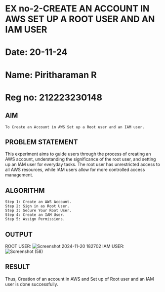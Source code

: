  # EX no-2-CREATE AN  ACCOUNT IN AWS SET UP A ROOT USER AND AN IAM USER 
 # Date: 20-11-24
 # Name: Piritharaman R
 # Reg no: 212223230148
  ## AIM
    To Create an Account in AWS Set up a Root user and an IAM user.
## PROBLEM STATEMENT
This experiment aims to guide users through the process of creating an AWS account, understanding the significance of the root user, and setting up an IAM user for everyday tasks. The root user has unrestricted access to all AWS resources, while IAM users allow for more controlled access management.
## ALGORITHM
```
Step 1: Create an AWS Account.
Step 2: Sign in as Root User.
Step 3: Secure Your Root User.
Step 4: Create an IAM User.
Step 5: Assign Permissions.
```
## OUTPUT
ROOT USER:
![Screenshot 2024-11-20 182702](https://github.com/user-attachments/assets/ad460d6a-75bc-4a2c-a692-49a87e1ae64a)
IAM USER:
![Screenshot (58)](https://github.com/user-attachments/assets/d67873df-563f-4baf-8519-054f2aec91d5)
## RESULT
Thus, Creation of an account in AWS and Set up of Root user and an IAM user is done successfully. 

  


